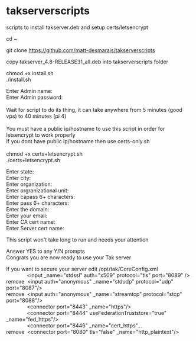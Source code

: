 # takserverscripts
scripts to install takserver.deb and setup certs/letsencrypt

cd ~

git clone https://github.com/matt-desmarais/takserverscripts

copy takserver_4.8-RELEASE31_all.deb into takserverscripts folder

chmod +x install.sh
</br>
./install.sh

Enter Admin name:
</br>
Enter Admin password:
</br></br>
Wait for script to do its thing, it can take anywhere from 5 minutes (good vps) to 40 minutes (pi 4)
</br></br>
You must have a public ip/hostname to use this script in order for letsencrypt to work properly</br>
If you dont have public ip/hostname then use certs-only.sh</br>
</br>
chmod +x certs+letsencrypt.sh
</br>
./certs+letsencrypt.sh

Enter state: 
</br>
Enter city: 
</br>
Enter organization: 
</br>
Enter orgranizational unit:
</br>
Enter capass 6+ characters: 
</br>
Enter pass 6+ characters: 
</br>
Enter the domain: 
</br>
Enter your email: 
</br>
Enter CA cert name: 
</br>
Enter Server cert name: 

This script won't take long to run and needs your attention

Answer YES to any Y/N prompts
</br>
Congrats you are now ready to use your Tak server

If you want to secure your server edit /opt/tak/CoreConfig.xml
</br>
&emsp;&emsp;&emsp;&emsp;&lt;input _name="stdssl" auth="x509" protocol="tls" port="8089" /&gt;</br>
remove&nbsp;&nbsp;&lt;input auth="anonymous" _name="stdudp" protocol="udp" port="8087"/&gt;</br>
remove&nbsp;&nbsp;&lt;input auth="anonymous" _name="streamtcp" protocol="stcp" port="8088"/&gt;</br>
&emsp;&emsp;&emsp;&emsp;&lt;connector port="8443" _name="https"/&gt;</br>
&emsp;&emsp;&emsp;&emsp;&lt;connector port="8444" useFederationTruststore="true" _name="fed_https"/&gt;</br>
&emsp;&emsp;&emsp;&emsp;&lt;connector port="8446" _name="cert_https"...</br>
remove&nbsp;&nbsp;&lt;connector port="8080" tls="false" _name="http_plaintext"/&gt;</br>
